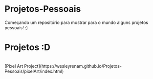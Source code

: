 # Projetos-Pessoais

Começando um repositório para mostrar para o mundo alguns projetos pessoais! :)
<br>
<h1>Projetos :D</h1> <br>
[Pixel Art Project](https://wesleyrenam.github.io/Projetos-Pessoais/pixelArt/index.html)
